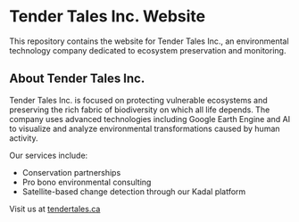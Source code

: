 # Tender Tales Inc. Website

This repository contains the website for Tender Tales Inc., an environmental technology company dedicated to ecosystem preservation and monitoring.

## About Tender Tales Inc.

Tender Tales Inc. is focused on protecting vulnerable ecosystems and preserving the rich fabric of biodiversity on which all life depends. The company uses advanced technologies including Google Earth Engine and AI to visualize and analyze environmental transformations caused by human activity.

Our services include:
- Conservation partnerships
- Pro bono environmental consulting
- Satellite-based change detection through our Kadal platform

Visit us at [tendertales.ca](https://tendertales.ca)

